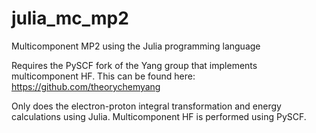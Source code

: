 # julia_mc_mp2
Multicomponent MP2 using the Julia programming language

Requires the PySCF fork of the Yang group that implements multicomponent HF.
This can be found here: https://github.com/theorychemyang

Only does the electron-proton integral transformation and energy calculations 
using Julia. Multicomponent HF is performed using PySCF.
